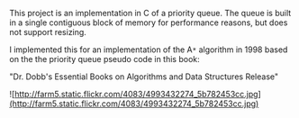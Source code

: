 This project is an implementation in C of a priority queue. The queue is built in a single contiguous block of memory for performance reasons, but does not support resizing.

I implemented this for an implementation of the A`*` algorithm in 1998 based on the the priority queue pseudo code in this book:

"Dr. Dobb's Essential Books on Algorithms and Data Structures Release"

![http://farm5.static.flickr.com/4083/4993432274_5b782453cc.jpg](http://farm5.static.flickr.com/4083/4993432274_5b782453cc.jpg)